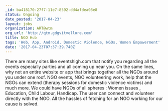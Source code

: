 ```yaml
---
_id: ba418170-27f7-11e7-8592-dd4afdea08e8
status: Ongoing
date_posted: '2017-04-23'
layout: jobs
organization: ART@wtm
org_url: 'http://qtm.gdgvitvellore.com'
title: NGO Hub
tags: 'Web, App, Android, Domestic Violence, NGOs, Women Empowerment'
date: '2017-04-23T07:37:39.740Z'
---
```

There are many sites like eventshigh.com that notify you regarding all the events especially parties and all coming up near you. On the same lines, why not an entire website or app that brings together all the NGOs around you under one roof. NGO events, NGO volunteering work, help that the NGOs can extend (therapy sessions for domestic violence victims) and much more. 
We could have NGOs of all spheres : Women issues , Education, Child Labour, Handicap. The user can connect and volunteer directly with the NGO. All the hassles of fetching for an NGO working for our cause is solved.
